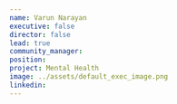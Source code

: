 ```yaml
---
name: Varun Narayan
executive: false
director: false
lead: true
community_manager:   
position:  
project: Mental Health
image: ../assets/default_exec_image.png
linkedin: 
---
```

